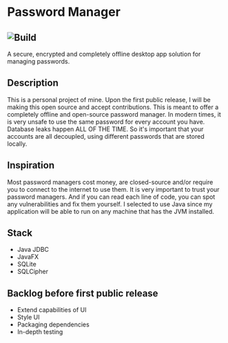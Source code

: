 # Password Manager
![Build](https://github.com/YOUR_GITHUB_USERNAME/YOUR_REPOSITORY/actions/workflows/YOUR_WORKFLOW_FILE.yml/badge.svg)
---
A secure, encrypted and completely offline desktop app solution for managing passwords.

## Description
This is a personal project of mine. Upon the first public release, I will be making this open source and accept contributions. This is meant to offer a completely offline and open-source password manager. In modern times, it is very unsafe to use the same password for every account you have. Database leaks happen ALL OF THE TIME. So it's important that your accounts are all decoupled, using different passwords that are stored locally.

## Inspiration
Most password managers cost money, are closed-source and/or require you to connect to the internet to use them. It is very important to trust your password managers. And if you can read each line of code, you can spot any vulnerabilities and fix them yourself. I selected to use Java since my application will be able to run on any machine that has the JVM installed.

## Stack 
* Java JDBC
* JavaFX
* SQLite
* SQLCipher

## Backlog before first public release
* Extend capabilities of UI
* Style UI
* Packaging dependencies
* In-depth testing
